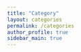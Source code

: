 ```yaml
---
title: "Category"
layout: categories
permalink: /categories
author_profile: true
sidebar_main: true
---
```

